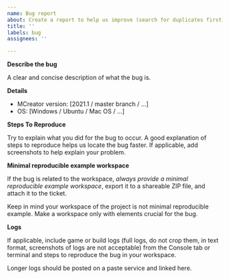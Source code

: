 ```yaml
---
name: Bug report
about: Create a report to help us improve (search for duplicates first)
title: ''
labels: bug
assignees: ''

---
```


**Describe the bug**

A clear and concise description of what the bug is.

**Details**
 - MCreator version: [2021.1 / master branch / ...]
 - OS: [Windows / Ubuntu / Mac OS / ...]

**Steps To Reproduce**

Try to explain what you did for the bug to occur. A good explanation of steps to reproduce helps us locate the bug faster. If applicable, add screenshots to help explain your problem.

**Minimal reproducible example workspace**

If the bug is related to the workspace, *always provide a minimal reproducible example workspace*, export it to a shareable ZIP file, and attach it to the ticket.

Keep in mind your workspace of the project is not minimal reproducible example. Make a workspace only with elements crucial for the bug.

**Logs**

If applicable, include game or build logs (full logs, do not crop them, in text format, 
screenshots of logs are not acceptable) from the Console tab or terminal and steps to reproduce the bug in your workspace. 

Longer logs should be posted on a paste service and linked here.
